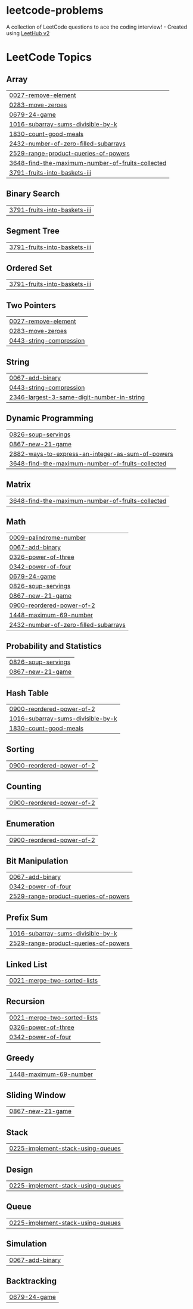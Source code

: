 # leetcode-problems
A collection of LeetCode questions to ace the coding interview! - Created using [LeetHub v2](https://github.com/arunbhardwaj/LeetHub-2.0)

<!---LeetCode Topics Start-->
# LeetCode Topics
## Array
|  |
| ------- |
| [0027-remove-element](https://github.com/manasa-mns/leetcode-problems/tree/master/0027-remove-element) |
| [0283-move-zeroes](https://github.com/manasa-mns/leetcode-problems/tree/master/0283-move-zeroes) |
| [0679-24-game](https://github.com/manasa-mns/leetcode-problems/tree/master/0679-24-game) |
| [1016-subarray-sums-divisible-by-k](https://github.com/manasa-mns/leetcode-problems/tree/master/1016-subarray-sums-divisible-by-k) |
| [1830-count-good-meals](https://github.com/manasa-mns/leetcode-problems/tree/master/1830-count-good-meals) |
| [2432-number-of-zero-filled-subarrays](https://github.com/manasa-mns/leetcode-problems/tree/master/2432-number-of-zero-filled-subarrays) |
| [2529-range-product-queries-of-powers](https://github.com/manasa-mns/leetcode-problems/tree/master/2529-range-product-queries-of-powers) |
| [3648-find-the-maximum-number-of-fruits-collected](https://github.com/manasa-mns/leetcode-problems/tree/master/3648-find-the-maximum-number-of-fruits-collected) |
| [3791-fruits-into-baskets-iii](https://github.com/manasa-mns/leetcode-problems/tree/master/3791-fruits-into-baskets-iii) |
## Binary Search
|  |
| ------- |
| [3791-fruits-into-baskets-iii](https://github.com/manasa-mns/leetcode-problems/tree/master/3791-fruits-into-baskets-iii) |
## Segment Tree
|  |
| ------- |
| [3791-fruits-into-baskets-iii](https://github.com/manasa-mns/leetcode-problems/tree/master/3791-fruits-into-baskets-iii) |
## Ordered Set
|  |
| ------- |
| [3791-fruits-into-baskets-iii](https://github.com/manasa-mns/leetcode-problems/tree/master/3791-fruits-into-baskets-iii) |
## Two Pointers
|  |
| ------- |
| [0027-remove-element](https://github.com/manasa-mns/leetcode-problems/tree/master/0027-remove-element) |
| [0283-move-zeroes](https://github.com/manasa-mns/leetcode-problems/tree/master/0283-move-zeroes) |
| [0443-string-compression](https://github.com/manasa-mns/leetcode-problems/tree/master/0443-string-compression) |
## String
|  |
| ------- |
| [0067-add-binary](https://github.com/manasa-mns/leetcode-problems/tree/master/0067-add-binary) |
| [0443-string-compression](https://github.com/manasa-mns/leetcode-problems/tree/master/0443-string-compression) |
| [2346-largest-3-same-digit-number-in-string](https://github.com/manasa-mns/leetcode-problems/tree/master/2346-largest-3-same-digit-number-in-string) |
## Dynamic Programming
|  |
| ------- |
| [0826-soup-servings](https://github.com/manasa-mns/leetcode-problems/tree/master/0826-soup-servings) |
| [0867-new-21-game](https://github.com/manasa-mns/leetcode-problems/tree/master/0867-new-21-game) |
| [2882-ways-to-express-an-integer-as-sum-of-powers](https://github.com/manasa-mns/leetcode-problems/tree/master/2882-ways-to-express-an-integer-as-sum-of-powers) |
| [3648-find-the-maximum-number-of-fruits-collected](https://github.com/manasa-mns/leetcode-problems/tree/master/3648-find-the-maximum-number-of-fruits-collected) |
## Matrix
|  |
| ------- |
| [3648-find-the-maximum-number-of-fruits-collected](https://github.com/manasa-mns/leetcode-problems/tree/master/3648-find-the-maximum-number-of-fruits-collected) |
## Math
|  |
| ------- |
| [0009-palindrome-number](https://github.com/manasa-mns/leetcode-problems/tree/master/0009-palindrome-number) |
| [0067-add-binary](https://github.com/manasa-mns/leetcode-problems/tree/master/0067-add-binary) |
| [0326-power-of-three](https://github.com/manasa-mns/leetcode-problems/tree/master/0326-power-of-three) |
| [0342-power-of-four](https://github.com/manasa-mns/leetcode-problems/tree/master/0342-power-of-four) |
| [0679-24-game](https://github.com/manasa-mns/leetcode-problems/tree/master/0679-24-game) |
| [0826-soup-servings](https://github.com/manasa-mns/leetcode-problems/tree/master/0826-soup-servings) |
| [0867-new-21-game](https://github.com/manasa-mns/leetcode-problems/tree/master/0867-new-21-game) |
| [0900-reordered-power-of-2](https://github.com/manasa-mns/leetcode-problems/tree/master/0900-reordered-power-of-2) |
| [1448-maximum-69-number](https://github.com/manasa-mns/leetcode-problems/tree/master/1448-maximum-69-number) |
| [2432-number-of-zero-filled-subarrays](https://github.com/manasa-mns/leetcode-problems/tree/master/2432-number-of-zero-filled-subarrays) |
## Probability and Statistics
|  |
| ------- |
| [0826-soup-servings](https://github.com/manasa-mns/leetcode-problems/tree/master/0826-soup-servings) |
| [0867-new-21-game](https://github.com/manasa-mns/leetcode-problems/tree/master/0867-new-21-game) |
## Hash Table
|  |
| ------- |
| [0900-reordered-power-of-2](https://github.com/manasa-mns/leetcode-problems/tree/master/0900-reordered-power-of-2) |
| [1016-subarray-sums-divisible-by-k](https://github.com/manasa-mns/leetcode-problems/tree/master/1016-subarray-sums-divisible-by-k) |
| [1830-count-good-meals](https://github.com/manasa-mns/leetcode-problems/tree/master/1830-count-good-meals) |
## Sorting
|  |
| ------- |
| [0900-reordered-power-of-2](https://github.com/manasa-mns/leetcode-problems/tree/master/0900-reordered-power-of-2) |
## Counting
|  |
| ------- |
| [0900-reordered-power-of-2](https://github.com/manasa-mns/leetcode-problems/tree/master/0900-reordered-power-of-2) |
## Enumeration
|  |
| ------- |
| [0900-reordered-power-of-2](https://github.com/manasa-mns/leetcode-problems/tree/master/0900-reordered-power-of-2) |
## Bit Manipulation
|  |
| ------- |
| [0067-add-binary](https://github.com/manasa-mns/leetcode-problems/tree/master/0067-add-binary) |
| [0342-power-of-four](https://github.com/manasa-mns/leetcode-problems/tree/master/0342-power-of-four) |
| [2529-range-product-queries-of-powers](https://github.com/manasa-mns/leetcode-problems/tree/master/2529-range-product-queries-of-powers) |
## Prefix Sum
|  |
| ------- |
| [1016-subarray-sums-divisible-by-k](https://github.com/manasa-mns/leetcode-problems/tree/master/1016-subarray-sums-divisible-by-k) |
| [2529-range-product-queries-of-powers](https://github.com/manasa-mns/leetcode-problems/tree/master/2529-range-product-queries-of-powers) |
## Linked List
|  |
| ------- |
| [0021-merge-two-sorted-lists](https://github.com/manasa-mns/leetcode-problems/tree/master/0021-merge-two-sorted-lists) |
## Recursion
|  |
| ------- |
| [0021-merge-two-sorted-lists](https://github.com/manasa-mns/leetcode-problems/tree/master/0021-merge-two-sorted-lists) |
| [0326-power-of-three](https://github.com/manasa-mns/leetcode-problems/tree/master/0326-power-of-three) |
| [0342-power-of-four](https://github.com/manasa-mns/leetcode-problems/tree/master/0342-power-of-four) |
## Greedy
|  |
| ------- |
| [1448-maximum-69-number](https://github.com/manasa-mns/leetcode-problems/tree/master/1448-maximum-69-number) |
## Sliding Window
|  |
| ------- |
| [0867-new-21-game](https://github.com/manasa-mns/leetcode-problems/tree/master/0867-new-21-game) |
## Stack
|  |
| ------- |
| [0225-implement-stack-using-queues](https://github.com/manasa-mns/leetcode-problems/tree/master/0225-implement-stack-using-queues) |
## Design
|  |
| ------- |
| [0225-implement-stack-using-queues](https://github.com/manasa-mns/leetcode-problems/tree/master/0225-implement-stack-using-queues) |
## Queue
|  |
| ------- |
| [0225-implement-stack-using-queues](https://github.com/manasa-mns/leetcode-problems/tree/master/0225-implement-stack-using-queues) |
## Simulation
|  |
| ------- |
| [0067-add-binary](https://github.com/manasa-mns/leetcode-problems/tree/master/0067-add-binary) |
## Backtracking
|  |
| ------- |
| [0679-24-game](https://github.com/manasa-mns/leetcode-problems/tree/master/0679-24-game) |
<!---LeetCode Topics End-->